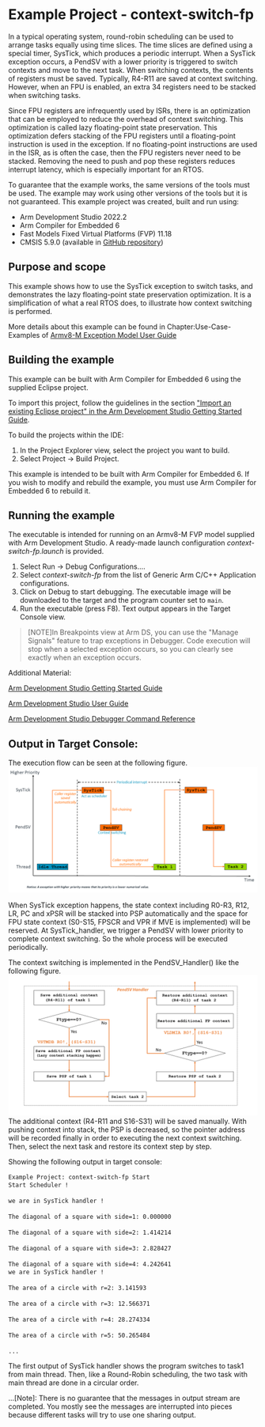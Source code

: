 # Example Project - context-switch-fp

In a typical operating system, round-robin scheduling can be used to arrange tasks equally using time slices. 
The time slices are defined using a special timer, SysTick, which produces a periodic interrupt. 
When a SysTick exception occurs, a PendSV with a lower priority is triggered to switch contexts and move to the 
next task. When switching contexts, the contents of registers must be saved. Typically, R4-R11 are saved at 
context switching. However, when an FPU is enabled, an extra 34 registers need to be stacked when switching tasks.

Since FPU registers are infrequently used by ISRs, there is an optimization that can be employed to reduce the
overhead of context switching. This optimization is called lazy floating-point state preservation. This 
optimization defers stacking of the FPU registers until a floating-point instruction is used in the exception. 
If no floating-point instructions are used in the ISR, as is often the case, then the FPU registers never need 
to be stacked. Removing the need to push and pop these registers reduces interrupt latency, which is especially 
important for an RTOS.


To guarantee that the example works, the same versions of the tools must be used. The example may work using other versions of the tools but it is not guaranteed. This example project was created, built and run using:

- Arm Development Studio 2022.2
- Arm Compiler for Embedded 6
- Fast Models Fixed Virtual Platforms (FVP) 11.18
- CMSIS 5.9.0 (available in [GitHub repository](https://github.com/ARM-software/CMSIS_5))

## Purpose and scope

This example shows how to use the SysTick exception to switch tasks, and demonstrates the lazy floating-point 
state preservation optimization. It is a simplification of what a real RTOS does, to illustrate how context switching is performed.

More details about this example can be found in Chapter:Use-Case-Examples of [Armv8-M Exception Model User Guide](https://developer.arm.com/documentation/107706/latest/)

## Building the example

This example can be built with Arm Compiler for Embedded 6 using the supplied Eclipse project.

To import this project, follow the guidelines in the section ["Import an existing Eclipse project" in the Arm Development Studio Getting Started Guide](https://developer.arm.com/documentation/101469/2022-1/Projects-and-examples-in-Arm-Development-Studio/Importing-and-exporting-projects/Import-an-existing-Eclipse-project?lang=en). 

To build the projects within the IDE:

1. In the Project Explorer view, select the project you want to build.
2. Select Project → Build Project.

This example is intended to be built with Arm Compiler for Embedded 6. If you wish to modify and rebuild the example, you must use Arm Compiler for Embedded 6 to rebuild it.

## Running the example

The executable is intended for running on an Armv8-M FVP model supplied with Arm Development Studio. A ready-made launch configuration *context-switch-fp.launch* is provided.

1. Select Run → Debug Configurations....
2. Select *context-switch-fp* from the list of Generic Arm C/C++ Application configurations.
3. Click on Debug to start debugging. The executable image will be downloaded to the target and the program counter set to `main`.
4. Run the executable (press F8). Text output appears in the Target Console view.

> [NOTE]In Breakpoints view at Arm DS, you can use the "Manage Signals" feature to trap exceptions in Debugger. Code execution will stop when a selected exception occurs, so you can clearly see exactly when an exception occurs. 

Additional Material:

[Arm Development Studio Getting Started Guide](https://developer.arm.com/documentation/101469)

[Arm Development Studio User Guide](https://developer.arm.com/documentation/101470)

[Arm Development Studio Debugger Command Reference](https://developer.arm.com/documentation/101471)

## Output in Target Console:

The execution flow can be seen at the following figure.
![Execution flow chart for context switching for FPU](context_switch_fp_process.png "Execution flow chart for context-switch-fp example")

When SysTick exception happens, the state context including R0-R3, R12, LR, PC and xPSR will be stacked into PSP automatically and the space for FPU state context (S0-S15, FPSCR and VPR if MVE is implemented) will be reserved. At SysTick_handler, we trigger a PendSV with lower priority to complete context switching. So the whole process will be executed periodically.  

The context switching is implemented in the PendSV_Handler() like the following figure.
![Execution flow chart for pendsv](PendSV_Handler.png "PendSV Execution flow chart for context-switch-fp example")
The additional context (R4-R11 and S16-S31) will be saved manually. With pushing context into stack, the PSP is decreased, so the pointer address will be recorded finally in order to executing the next context switching. Then, select the next task and restore its context step by step.


Showing the following output in target console:

```
Example Project: context-switch-fp Start
Start Scheduler ! 

we are in SysTick handler ! 

The diagonal of a square with side=1: 0.000000 

The diagonal of a square with side=2: 1.414214 

The diagonal of a square with side=3: 2.828427 

The diagonal of a square with side=4: 4.242641 
we are in SysTick handler ! 

The area of a circle with r=2: 3.141593 

The area of a circle with r=3: 12.566371 

The area of a circle with r=4: 28.274334 

The area of a circle with r=5: 50.265484 

...
 ```

The first output of SysTick handler shows the program switches to task1 from main thread. Then, like a Round-Robin scheduling, the two task with main thread are done in a circular order. 
 
 ...[Note]: There is no guarantee that the messages in output stream are completed. You mostly see the messages are interrupted into pieces because different tasks will try to use one sharing output.
